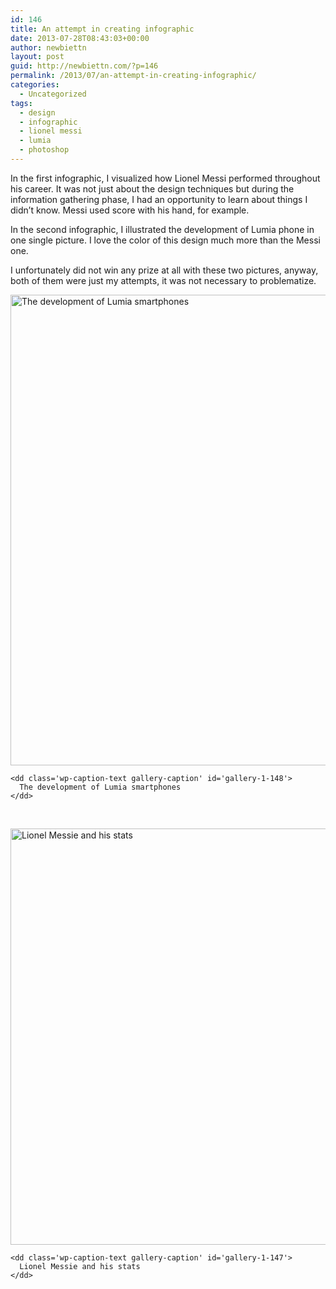 ```yaml
---
id: 146
title: An attempt in creating infographic
date: 2013-07-28T08:43:03+00:00
author: newbiettn
layout: post
guid: http://newbiettn.com/?p=146
permalink: /2013/07/an-attempt-in-creating-infographic/
categories:
  - Uncategorized
tags:
  - design
  - infographic
  - lionel messi
  - lumia
  - photoshop
---
```

In the first infographic, I visualized how Lionel Messi performed throughout his career. It was not just about the design techniques but during the information gathering phase, I had an opportunity to learn about things I didn&#8217;t know. Messi used score with his hand, for example.

In the second infographic, I illustrated the development of Lumia phone in one single picture. I love the color of this design much more than the Messi one.

I unfortunately did not win any prize at all with these two pictures, anyway, both of them were just my attempts, it was not necessary to problematize.

<div id='gallery-1' class='gallery galleryid-146 gallery-columns-1 gallery-size-large'>
  <dl class='gallery-item'>
    <dt class='gallery-icon landscape'>
      <a href='http://newbiettn.com/wp-content/uploads/2015/01/9348887633_0b799ffb3e_o.jpg'><img width="1024" height="753" src="http://newbiettn.com/wp-content/uploads/2015/01/9348887633_0b799ffb3e_o-1024x753.jpg" class="attachment-large size-large" alt="The development of Lumia smartphones" aria-describedby="gallery-1-148" srcset="http://newbiettn.com/wp-content/uploads/2015/01/9348887633_0b799ffb3e_o-1024x753.jpg 1024w, http://newbiettn.com/wp-content/uploads/2015/01/9348887633_0b799ffb3e_o-300x221.jpg 300w" sizes="(max-width: 1024px) 100vw, 1024px" /></a>
    </dt>
    
    <dd class='wp-caption-text gallery-caption' id='gallery-1-148'>
      The development of Lumia smartphones
    </dd>
  </dl>
  
  <br style="clear: both" />
  
  <dl class='gallery-item'>
    <dt class='gallery-icon landscape'>
      <a href='http://newbiettn.com/wp-content/uploads/2015/01/7613400246_031eec0256_o.jpg'><img width="1024" height="666" src="http://newbiettn.com/wp-content/uploads/2015/01/7613400246_031eec0256_o-1024x666.jpg" class="attachment-large size-large" alt="Lionel Messie and his stats" aria-describedby="gallery-1-147" srcset="http://newbiettn.com/wp-content/uploads/2015/01/7613400246_031eec0256_o-1024x666.jpg 1024w, http://newbiettn.com/wp-content/uploads/2015/01/7613400246_031eec0256_o-300x195.jpg 300w" sizes="(max-width: 1024px) 100vw, 1024px" /></a>
    </dt>
    
    <dd class='wp-caption-text gallery-caption' id='gallery-1-147'>
      Lionel Messie and his stats
    </dd>
  </dl>
  
  <br style="clear: both" />
</div>

&nbsp;